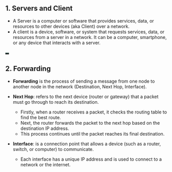 ## 1. Servers and Client  
* A Server is a computer or software that provides services, data, or resources to other devices (aka Client) over a network.  
* A client is a device, software, or system that requests services, data, or resources from a server in a network. It can be a computer, smartphone, or any device that interacts with a server.

![Server and Client model](../Week_0/ServerAndClient_resized.png)

## 2. Forwarding  
* **Forwarding** is the process of sending a message from one node to another node in the network (Destination, Next Hop, Interface).  

* **Next Hop**: refers to the next device (router or gateway) that a packet must go through to reach its destination.  
    - Firstly, when a router receives a packet, it checks the routing table to find the best route.  
    - Next, the router forwards the packet to the next hop based on the destination IP address.  
    - This process continues until the packet reaches its final destination.  

* **Interface**: is a connection point that allows a device (such as a router, switch, or computer) to communicate.  
    - Each interface has a unique IP address and is used to connect to a network or the internet.  
